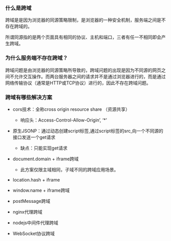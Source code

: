 ### 什么是跨域
跨域是是因为浏览器的同源策略限制，是浏览器的一种安全机制，服务端之间是不存在跨域的。

所谓同源指的是两个页面具有相同的协议、主机和端口，三者有任一不相同即会产生跨域。
### 为什么服务端不存在跨域？
跨域问题是由浏览器的同源策略所导致的，跨域问题的出现是因为不同源的网页之间不允许交互操作。而两台服务器之间的请求并不是通过浏览器进行的，而是通过网络传输协议（通常是HTTP或TCP协议）进行的，因此不存在跨域问题。

### 跨域有哪些解决方案
- cors技术：全称cross origin resource share （资源共享）
  - 响应头：Access-Control-Allow-Origin’, ‘*’

- 原生JSONP：通过动态创建script标签,通过script标签的src,向一个不同源的接口发送一个get请求
  - 缺点：只能实现get请求

- document.domain + iframe跨域
  - 此方案仅限主域相同，子域不同的跨域应用场景。
  
- location.hash + iframe
- window.name + iframe跨域
- postMessage跨域
- nginx代理跨域
- nodejs中间件代理跨域
- WebSocket协议跨域